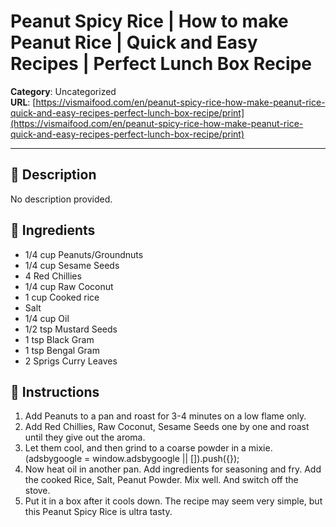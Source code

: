 # Peanut Spicy Rice | How to make Peanut Rice | Quick and Easy Recipes | Perfect Lunch Box Recipe

**Category**: Uncategorized  
**URL**: [https://vismaifood.com/en/peanut-spicy-rice-how-make-peanut-rice-quick-and-easy-recipes-perfect-lunch-box-recipe/print](https://vismaifood.com/en/peanut-spicy-rice-how-make-peanut-rice-quick-and-easy-recipes-perfect-lunch-box-recipe/print)  


---

## 📝 Description
No description provided.



## 🧂 Ingredients
- 1/4 cup Peanuts/Groundnuts
- 1/4 cup Sesame Seeds
- 4 Red Chillies
- 1/4 cup Raw Coconut
- 1 cup Cooked rice
- Salt
- 1/4 cup Oil
- 1/2 tsp Mustard Seeds
- 1 tsp Black Gram
- 1 tsp Bengal Gram
- 2 Sprigs Curry Leaves

## 🍳 Instructions
1. Add Peanuts to a pan and roast for 3-4 minutes on a low flame only.
2. Add Red Chillies, Raw Coconut, Sesame Seeds one by one and roast until they give out the aroma.
3. Let them cool, and then grind to a coarse powder in a mixie. (adsbygoogle = window.adsbygoogle || []).push({});
4. Now heat oil in another pan. Add ingredients for seasoning and fry. Add the cooked Rice, Salt, Peanut Powder. Mix well. And switch off the stove.
5. Put it in a box after it cools down. The recipe may seem very simple, but this Peanut Spicy Rice is ultra tasty.


